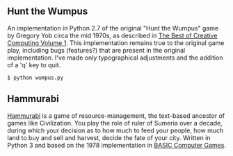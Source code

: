 ## Hunt the Wumpus

An implementation in Python 2.7 of the original "Hunt the Wumpus" game by
Gregory Yob circa the mid 1970s, as described in
[The Best of Creative Computing Volume 1](http://www.atariarchives.org/bcc1/showpage.php?page=247). This
implementation remains true to the original game play, including bugs
(features?) that are present in the original implementation.  I've made only
typographical adjustments and the addition of a 'q' key to quit.

	$ python wumpus.py

## Hammurabi

[Hammurabi](https://en.wikipedia.org/wiki/Hamurabi) is a game of
resource-management, the text-based ancestor of games like Civilization. You
play the role of ruler of Sumeria over a decade, during which your decision as
to how much to feed your people, how much land to buy and sell and harvest,
decide the fate of your city. Written in Python 3 and based on the 1978
implementation in
[BASIC Computer Games](http://atariarchives.org/basicgames/showpage.php?page=78).
